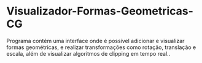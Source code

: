 # Visualizador-Formas-Geometricas-CG
Programa contém uma interface onde é possível adicionar e visualizar formas geométricas, e realizar transformações como rotação, translação e escala, além de visualizar algoritmos de clipping em tempo real..
